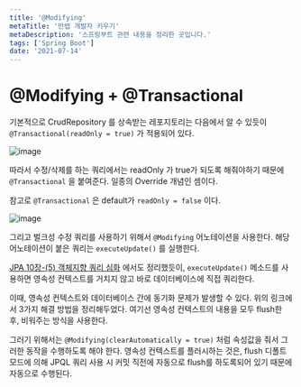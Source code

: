 ```yaml
---
title: '@Modifying'
metaTitle: '만렙 개발자 키우기'
metaDescription: '스프링부트 관련 내용을 정리한 곳입니다.'
tags: ['Spring Boot']
date: '2021-07-14'
---
```


# @Modifying + @Transactional

기본적으로 CrudRepository 를 상속받는 레포지토리는 다음에서 알 수 있듯이 `@Transactional(readOnly = true)` 가 적용되어 있다.

![image](https://user-images.githubusercontent.com/51476083/125461512-eeae43d1-4ede-42a9-b61d-8453dfc3dc8f.png)

따라서 수정/삭제를 하는 쿼리에서는 readOnly 가 true가 되도록 해줘야하기 때문에 `@Transactional` 을 붙여준다. 일종의 Override 개념인 셈이다.

참고로 `@Transactional` 은 default가 `readOnly = false` 이다.

![image](https://user-images.githubusercontent.com/51476083/125462623-1365f455-319e-48bb-97b2-c9f0c024b3e7.png)

그리고 벌크성 수정 쿼리를 사용하기 위해서 `@Modifying` 어노테이션을 사용한다. 해당 어노테이션이 붙은 쿼리는 `executeUpdate()` 를 실행한다.

[JPA 10장-(5) 객체지향 쿼리 심화](https://www.nowwatersblog.com/jpa/ch10/10-5) 에서도 정리했듯이, `executeUpdate()` 메소드를 사용하면 영속성 컨텍스트를 거치지 않고 바로 데이터베이스에 직접 쿼리한다.

이때, 영속성 컨텍스트와 데이터베이스 간에 동기화 문제가 발생할 수 있다. 위의 링크에서 3가지 해결 방법을 정리해두었다. 여기선 영속성 컨텍스트의 내용을 모두 flush한 후, 비워주는 방식을 사용한다.

그러기 위해서는 `@Modifying(clearAutomatically = true)` 처럼 속성값을 줘서 그러한 동작을 수행하도록 해야 한다.
영속성 컨텍스트를 플러시하는 것은, flush 디폴트 모드에 의해 JPQL 쿼리 사용 시 커밋 직전에 자동으로 flush를 하도록되어 있기 때문에 자동으로 수행된다.

